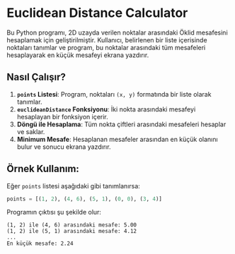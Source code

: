# Euclidean Distance Calculator

Bu Python programı, 2D uzayda verilen noktalar arasındaki Öklid mesafesini hesaplamak için geliştirilmiştir. Kullanıcı, belirlenen bir liste içerisinde noktaları tanımlar ve program, bu noktalar arasındaki tüm mesafeleri hesaplayarak en küçük mesafeyi ekrana yazdırır.

## Nasıl Çalışır?
1. **`points` Listesi**: Program, noktaları `(x, y)` formatında bir liste olarak tanımlar.
2. **`euclideanDistance` Fonksiyonu**: İki nokta arasındaki mesafeyi hesaplayan bir fonksiyon içerir.
3. **Döngü ile Hesaplama**: Tüm nokta çiftleri arasındaki mesafeleri hesaplar ve saklar.
4. **Minimum Mesafe**: Hesaplanan mesafeler arasından en küçük olanını bulur ve sonucu ekrana yazdırır.

## Örnek Kullanım:
Eğer `points` listesi aşağıdaki gibi tanımlanırsa:

```python
points = [(1, 2), (4, 6), (5, 1), (0, 0), (3, 4)]
```
Programın çıktısı şu şekilde olur:

```
(1, 2) ile (4, 6) arasındaki mesafe: 5.00
(1, 2) ile (5, 1) arasındaki mesafe: 4.12
...
En küçük mesafe: 2.24
```

